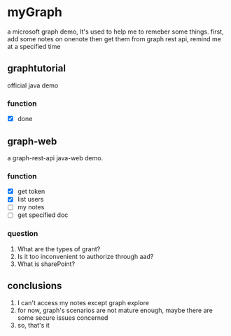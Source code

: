# myGraph
a microsoft graph demo, It's used to help me to remeber some things.
first, add some notes on onenote
then get them from graph rest api, remind me at a specified time

## graphtutorial
official java demo
### function
- [x] done

## graph-web
a graph-rest-api java-web demo.
### function
- [x] get token
- [x] list users
- [ ] my notes
- [ ] get specified doc

### question
1. What are the types of grant?
2. Is it too inconvenient to authorize through aad?
3. What is sharePoint?

## conclusions
1. I can't access my notes except graph explore
1. for now, graph's scenarios are not mature enough, maybe there are some secure issues concerned
2. so, that's it

